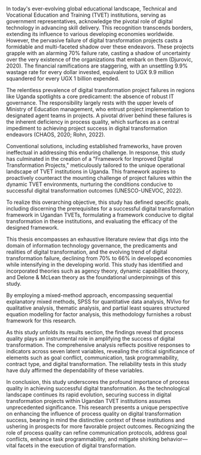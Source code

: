 In today's ever-evolving global educational landscape, Technical and Vocational Education and Training (TVET) institutions, serving as government representatives, acknowledge the pivotal role of digital technology in advancing skill delivery. This recognition transcends borders, extending its influence to various developing economies worldwide. However, the pervasive failure of digital transformation projects casts a formidable and multi-faceted shadow over these endeavors. These projects grapple with an alarming 70% failure rate, casting a shadow of uncertainty over the very existence of the organizations that embark on them (Djurovic, 2020). The financial ramifications are staggering, with an unsettling 9.9% wastage rate for every dollar invested, equivalent to UGX 9.9 million squandered for every UGX 1 billion expended.

The relentless prevalence of digital transformation project failures in regions like Uganda spotlights a core predicament: the absence of robust IT governance. The responsibility largely rests with the upper levels of Ministry of Education management, who entrust project implementation to designated agent teams in projects. A pivotal driver behind these failures is the inherent deficiency in process quality, which surfaces as a central impediment to achieving project success in digital transformation endeavors (CHAOS, 2020; Rohn, 2022).

Conventional solutions, including established frameworks, have proven ineffectual in addressing this enduring challenge. In response, this study has culminated in the creation of a "Framework for Improved Digital Transformation Projects," meticulously tailored to the unique operational landscape of TVET institutions in Uganda. This framework aspires to proactively counteract the mounting challenge of project failures within the dynamic TVET environments, nurturing the conditions conducive to successful digital transformation outcomes (UNESCO-UNEVOC, 2022).

To realize this overarching objective, this study has defined specific goals, including discerning the prerequisites for a successful digital transformation framework in Ugandan TVETs, formulating a framework conducive to digital transformation in these institutions, and evaluating the efficacy of the designed framework.

This thesis encompasses an exhaustive literature review that digs into the domain of information technology governance, the predicaments and realities of digital transformation, and the evolving trend of digital transformation failure, declining from 70% to 66% in developed economies while intensifying in the developing world. This study has identified and incorporated theories such as agency theory, dynamic capabilities theory, and Delone & McLean theory as the foundational underpinnings of this study.

By employing a mixed-method approach, encompassing sequential explanatory mixed methods, SPSS for quantitative data analysis, NVivo for qualitative analysis, thematic analysis, and partial least squares structured equation modelling for factor analysis, this methodology furnishes a robust framework for this research.

As this study unfolds its results section, the findings reveal that process quality plays an instrumental role in amplifying the success of digital transformation. The comprehensive analysis reflects positive responses to indicators across seven latent variables, revealing the critical significance of elements such as goal conflict, communication, task programmability, contract type, and digital transformation. The reliability tests in this study have duly affirmed the dependability of these variables.

In conclusion, this study underscores the profound importance of process quality in achieving successful digital transformation. As the technological landscape continues its rapid evolution, securing success in digital transformation projects within Ugandan TVET institutions assumes unprecedented significance. This research presents a unique perspective on enhancing the influence of process quality on digital transformation success, bearing in mind the distinctive context of these institutions and ushering in prospects for more favorable project outcomes. Recognizing the role of process quality can refine communication protocols, address goal conflicts, enhance task programmability, and mitigate shirking behavior—vital facets in the execution of digital transformation.
